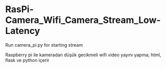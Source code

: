 # RasPi-Camera_Wifi_Camera_Stream_Low-Latency
Run camera_pi.py for starting stream

Raspberry pi ile kameradan düşük gecikmeli wifi video yayını yapma; html, flask ve python içerir
